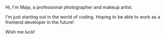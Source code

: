 Hi, I'm Maja, a professional photographer and makeup artist. 

I'm just starting out in the world of coding. Hoping to be able to work as a frontend developer in the future!

Wish me luck!
